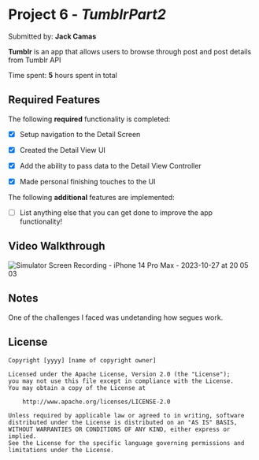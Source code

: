 # Project 6 - *TumblrPart2*

Submitted by: **Jack Camas**

**Tumblr** is an app that allows users to browse through post and post details from Tumblr API

Time spent: **5** hours spent in total

## Required Features

The following **required** functionality is completed:

- [x] Setup navigation to the Detail Screen
- [x] Created the Detail View UI
- [x] Add the ability to pass data to the Detail View Controller
- [x] Made personal finishing touches to the UI


The following **additional** features are implemented:

- [ ] List anything else that you can get done to improve the app functionality!

## Video Walkthrough

![Simulator Screen Recording - iPhone 14 Pro Max - 2023-10-27 at 20 05 03](https://github.com/Jack-Camas/TumblrPart2-App/assets/48427524/b0056d18-eb0b-40ea-90ce-01d35b8ec9f2)

## Notes

One of the challenges I faced was undetanding how segues work.

## License

    Copyright [yyyy] [name of copyright owner]

    Licensed under the Apache License, Version 2.0 (the "License");
    you may not use this file except in compliance with the License.
    You may obtain a copy of the License at

        http://www.apache.org/licenses/LICENSE-2.0

    Unless required by applicable law or agreed to in writing, software
    distributed under the License is distributed on an "AS IS" BASIS,
    WITHOUT WARRANTIES OR CONDITIONS OF ANY KIND, either express or implied.
    See the License for the specific language governing permissions and
    limitations under the License.

